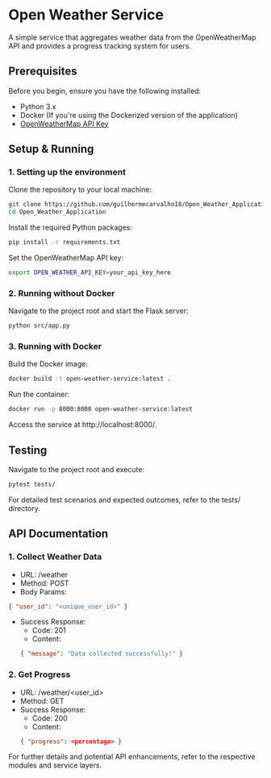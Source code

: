 # Open Weather Service

A simple service that aggregates weather data from the OpenWeatherMap API and provides a progress tracking system for users.

## Prerequisites

Before you begin, ensure you have the following installed:

- Python 3.x
- Docker (If you're using the Dockerized version of the application)
- [OpenWeatherMap API Key](https://home.openweathermap.org/users/sign_up)

## Setup & Running

### 1. Setting up the environment

Clone the repository to your local machine:

```bash
git clone https://github.com/guilhermecarvalho18/Open_Weather_Application.git
cd Open_Weather_Application
```

Install the required Python packages:

```bash
pip install -r requirements.txt
```
Set the OpenWeatherMap API key:

```bash
export OPEN_WEATHER_API_KEY=your_api_key_here
```


### 2. Running without Docker
Navigate to the project root and start the Flask server:

```bash
python src/app.py
```

### 3. Running with Docker
Build the Docker image:

```bash
docker build -t open-weather-service:latest .
```
Run the container:

```bash
docker run -p 8000:8000 open-weather-service:latest
```
Access the service at http://localhost:8000/.

## Testing
Navigate to the project root and execute:

```bash
pytest tests/
```
For detailed test scenarios and expected outcomes, refer to the tests/ directory.

## API Documentation
###  1. Collect Weather Data
- URL: /weather
- Method: POST
- Body Params:
```json
{ "user_id": "<unique_user_id>" }
```
- Success Response:
    - Code: 201
    - Content:
    ```json
    { "message": "Data collected successfully!" }
    ```
### 2. Get Progress
- URL: /weather/<user_id>
- Method: GET
- Success Response:
    - Code: 200
    - Content:
    ```json
    { "progress": <percentage> }
    ```
For further details and potential API enhancements, refer to the respective modules and service layers.